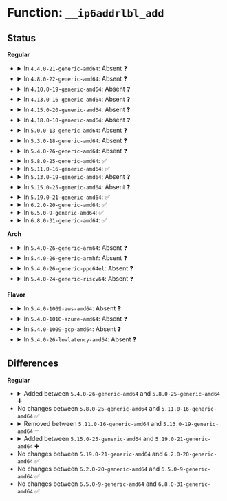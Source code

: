 # Function: <code>__ip6addrlbl_add</code>

## Status
<b>Regular</b>
<ul>
<li>
<details>
<summary>In <code>4.4.0-21-generic-amd64</code>: Absent ❓</summary>

```json
{
  "name": "__ip6addrlbl_add",
  "collision_type": "Unique Static",
  "inline_type": "Full",
  "funcs": [
    {
      "addr": 18446744071587047783,
      "name": "__ip6addrlbl_add",
      "external": false,
      "loc": "net/ipv6/addrlabel.c:244",
      "file": "net/ipv6/addrlabel.c",
      "inline": "not declared, inlined",
      "caller_inline": [
        "net/ipv6/addrlabel.c:ip6addrlbl_add"
      ],
      "caller_func": []
    }
  ],
  "symbols": []
}
```
</details>
</li>
<li>
<details>
<summary>In <code>4.8.0-22-generic-amd64</code>: Absent ❓</summary>

```json
{
  "name": "__ip6addrlbl_add",
  "collision_type": "Unique Static",
  "inline_type": "Full",
  "funcs": [
    {
      "addr": 18446744071587496791,
      "name": "__ip6addrlbl_add",
      "external": false,
      "loc": "net/ipv6/addrlabel.c:244",
      "file": "net/ipv6/addrlabel.c",
      "inline": "not declared, inlined",
      "caller_inline": [
        "net/ipv6/addrlabel.c:ip6addrlbl_add"
      ],
      "caller_func": []
    }
  ],
  "symbols": []
}
```
</details>
</li>
<li>
<details>
<summary>In <code>4.10.0-19-generic-amd64</code>: Absent ❓</summary>

```json
{
  "name": "__ip6addrlbl_add",
  "collision_type": "Unique Static",
  "inline_type": "Full",
  "funcs": [
    {
      "addr": 18446744071587700695,
      "name": "__ip6addrlbl_add",
      "external": false,
      "loc": "net/ipv6/addrlabel.c:244",
      "file": "net/ipv6/addrlabel.c",
      "inline": "not declared, inlined",
      "caller_inline": [
        "net/ipv6/addrlabel.c:ip6addrlbl_add"
      ],
      "caller_func": []
    }
  ],
  "symbols": []
}
```
</details>
</li>
<li>
<details>
<summary>In <code>4.13.0-16-generic-amd64</code>: Absent ❓</summary>

```json
{
  "name": "__ip6addrlbl_add",
  "collision_type": "Unique Static",
  "inline_type": "Full",
  "funcs": [
    {
      "addr": 18446744071587851575,
      "name": "__ip6addrlbl_add",
      "external": false,
      "loc": "net/ipv6/addrlabel.c:245",
      "file": "net/ipv6/addrlabel.c",
      "inline": "not declared, inlined",
      "caller_inline": [
        "net/ipv6/addrlabel.c:ip6addrlbl_add"
      ],
      "caller_func": []
    }
  ],
  "symbols": []
}
```
</details>
</li>
<li>
<details>
<summary>In <code>4.15.0-20-generic-amd64</code>: Absent ❓</summary>

```json
{
  "name": "__ip6addrlbl_add",
  "collision_type": "Unique Static",
  "inline_type": "Full",
  "funcs": [
    {
      "addr": 18446744071588381293,
      "name": "__ip6addrlbl_add",
      "external": false,
      "loc": "net/ipv6/addrlabel.c:203",
      "file": "net/ipv6/addrlabel.c",
      "inline": "not declared, inlined",
      "caller_inline": [
        "net/ipv6/addrlabel.c:ip6addrlbl_add"
      ],
      "caller_func": []
    }
  ],
  "symbols": []
}
```
</details>
</li>
<li>
<details>
<summary>In <code>4.18.0-10-generic-amd64</code>: Absent ❓</summary>

```json
{
  "name": "__ip6addrlbl_add",
  "collision_type": "Unique Static",
  "inline_type": "Full",
  "funcs": [
    {
      "addr": 18446744071588739742,
      "name": "__ip6addrlbl_add",
      "external": false,
      "loc": "net/ipv6/addrlabel.c:203",
      "file": "net/ipv6/addrlabel.c",
      "inline": "not declared, inlined",
      "caller_inline": [
        "net/ipv6/addrlabel.c:ip6addrlbl_add"
      ],
      "caller_func": []
    }
  ],
  "symbols": []
}
```
</details>
</li>
<li>
<details>
<summary>In <code>5.0.0-13-generic-amd64</code>: Absent ❓</summary>

```json
{
  "name": "__ip6addrlbl_add",
  "collision_type": "Unique Static",
  "inline_type": "Full",
  "funcs": [
    {
      "addr": 18446744071588959934,
      "name": "__ip6addrlbl_add",
      "external": false,
      "loc": "net/ipv6/addrlabel.c:203",
      "file": "net/ipv6/addrlabel.c",
      "inline": "not declared, inlined",
      "caller_inline": [
        "net/ipv6/addrlabel.c:ip6addrlbl_add"
      ],
      "caller_func": []
    }
  ],
  "symbols": []
}
```
</details>
</li>
<li>
<details>
<summary>In <code>5.3.0-18-generic-amd64</code>: Absent ❓</summary>

```json
{
  "name": "__ip6addrlbl_add",
  "collision_type": "Unique Static",
  "inline_type": "Full",
  "funcs": [
    {
      "addr": 18446744071589403688,
      "name": "__ip6addrlbl_add",
      "external": false,
      "loc": "net/ipv6/addrlabel.c:203",
      "file": "net/ipv6/addrlabel.c",
      "inline": "not declared, inlined",
      "caller_inline": [
        "net/ipv6/addrlabel.c:ip6addrlbl_add"
      ],
      "caller_func": []
    }
  ],
  "symbols": []
}
```
</details>
</li>
<li>
<details>
<summary>In <code>5.4.0-26-generic-amd64</code>: Absent ❓</summary>

```json
{
  "name": "__ip6addrlbl_add",
  "collision_type": "Unique Static",
  "inline_type": "Full",
  "funcs": [
    {
      "addr": 18446744071589627976,
      "name": "__ip6addrlbl_add",
      "external": false,
      "loc": "net/ipv6/addrlabel.c:203",
      "file": "net/ipv6/addrlabel.c",
      "inline": "not declared, inlined",
      "caller_inline": [
        "net/ipv6/addrlabel.c:ip6addrlbl_add"
      ],
      "caller_func": []
    }
  ],
  "symbols": []
}
```
</details>
</li>
<li>
<details>
<summary>In <code>5.8.0-25-generic-amd64</code>: ✅</summary>

```c
int __ip6addrlbl_add(struct net * net, struct ip6addrlbl_entry * newp, int replace)
```

```json
{
  "name": "__ip6addrlbl_add",
  "collision_type": "Unique Static",
  "inline_type": "No",
  "funcs": [
    {
      "addr": 18446744071590636560,
      "name": "__ip6addrlbl_add",
      "external": false,
      "loc": "net/ipv6/addrlabel.c:203",
      "file": "net/ipv6/addrlabel.c",
      "inline": "seen, unknown",
      "caller_inline": [],
      "caller_func": [
        "net/ipv6/addrlabel.c:ip6addrlbl_add"
      ]
    }
  ],
  "symbols": [
    {
      "addr": 18446744071590636560,
      "name": "__ip6addrlbl_add",
      "section": ".text",
      "bind": "STB_LOCAL",
      "size": 342
    }
  ]
}
```
</details>
</li>
<li>
<details>
<summary>In <code>5.11.0-16-generic-amd64</code>: ✅</summary>

```c
int __ip6addrlbl_add(struct net * net, struct ip6addrlbl_entry * newp, int replace)
```

```json
{
  "name": "__ip6addrlbl_add",
  "collision_type": "Unique Static",
  "inline_type": "No",
  "funcs": [
    {
      "addr": 18446744071590696480,
      "name": "__ip6addrlbl_add",
      "external": false,
      "loc": "net/ipv6/addrlabel.c:203",
      "file": "net/ipv6/addrlabel.c",
      "inline": "seen, unknown",
      "caller_inline": [],
      "caller_func": [
        "net/ipv6/addrlabel.c:ip6addrlbl_add"
      ]
    }
  ],
  "symbols": [
    {
      "addr": 18446744071590696480,
      "name": "__ip6addrlbl_add",
      "section": ".text",
      "bind": "STB_LOCAL",
      "size": 342
    }
  ]
}
```
</details>
</li>
<li>
<details>
<summary>In <code>5.13.0-19-generic-amd64</code>: Absent ❓</summary>

```json
{
  "name": "__ip6addrlbl_add",
  "collision_type": "Unique Static",
  "inline_type": "Full",
  "funcs": [
    {
      "addr": 18446744071590624344,
      "name": "__ip6addrlbl_add",
      "external": false,
      "loc": "net/ipv6/addrlabel.c:203",
      "file": "net/ipv6/addrlabel.c",
      "inline": "not declared, inlined",
      "caller_inline": [
        "net/ipv6/addrlabel.c:ip6addrlbl_add"
      ],
      "caller_func": []
    }
  ],
  "symbols": []
}
```
</details>
</li>
<li>
<details>
<summary>In <code>5.15.0-25-generic-amd64</code>: Absent ❓</summary>

```json
{
  "name": "__ip6addrlbl_add",
  "collision_type": "Unique Static",
  "inline_type": "Full",
  "funcs": [
    {
      "addr": 18446744071591437528,
      "name": "__ip6addrlbl_add",
      "external": false,
      "loc": "net/ipv6/addrlabel.c:203",
      "file": "net/ipv6/addrlabel.c",
      "inline": "not declared, inlined",
      "caller_inline": [
        "net/ipv6/addrlabel.c:ip6addrlbl_add"
      ],
      "caller_func": []
    }
  ],
  "symbols": []
}
```
</details>
</li>
<li>
<details>
<summary>In <code>5.19.0-21-generic-amd64</code>: ✅</summary>

```c
int __ip6addrlbl_add(struct net * net, struct ip6addrlbl_entry * newp, int replace)
```

```json
{
  "name": "__ip6addrlbl_add",
  "collision_type": "Unique Static",
  "inline_type": "No",
  "funcs": [
    {
      "addr": 18446744071593114272,
      "name": "__ip6addrlbl_add",
      "external": false,
      "loc": "net/ipv6/addrlabel.c:203",
      "file": "net/ipv6/addrlabel.c",
      "inline": "seen, unknown",
      "caller_inline": [],
      "caller_func": [
        "net/ipv6/addrlabel.c:ip6addrlbl_newdel",
        "net/ipv6/addrlabel.c:ip6addrlbl_net_init"
      ]
    }
  ],
  "symbols": [
    {
      "addr": 18446744071593114272,
      "name": "__ip6addrlbl_add",
      "section": ".text",
      "bind": "STB_LOCAL",
      "size": 393
    }
  ]
}
```
</details>
</li>
<li>
<details>
<summary>In <code>6.2.0-20-generic-amd64</code>: ✅</summary>

```c
int __ip6addrlbl_add(struct net * net, struct ip6addrlbl_entry * newp, int replace)
```

```json
{
  "name": "__ip6addrlbl_add",
  "collision_type": "Unique Static",
  "inline_type": "No",
  "funcs": [
    {
      "addr": 18446744071595009824,
      "name": "__ip6addrlbl_add",
      "external": false,
      "loc": "net/ipv6/addrlabel.c:203",
      "file": "net/ipv6/addrlabel.c",
      "inline": "seen, unknown",
      "caller_inline": [],
      "caller_func": [
        "net/ipv6/addrlabel.c:ip6addrlbl_newdel",
        "net/ipv6/addrlabel.c:ip6addrlbl_net_init"
      ]
    }
  ],
  "symbols": [
    {
      "addr": 18446744071595009824,
      "name": "__ip6addrlbl_add",
      "section": ".text",
      "bind": "STB_LOCAL",
      "size": 393
    }
  ]
}
```
</details>
</li>
<li>
<details>
<summary>In <code>6.5.0-9-generic-amd64</code>: ✅</summary>

```c
int __ip6addrlbl_add(struct net * net, struct ip6addrlbl_entry * newp, int replace)
```

```json
{
  "name": "__ip6addrlbl_add",
  "collision_type": "Unique Static",
  "inline_type": "No",
  "funcs": [
    {
      "addr": 18446744071595403088,
      "name": "__ip6addrlbl_add",
      "external": false,
      "loc": "net/ipv6/addrlabel.c:203",
      "file": "net/ipv6/addrlabel.c",
      "inline": "seen, unknown",
      "caller_inline": [],
      "caller_func": [
        "net/ipv6/addrlabel.c:ip6addrlbl_newdel",
        "net/ipv6/addrlabel.c:ip6addrlbl_net_init"
      ]
    }
  ],
  "symbols": [
    {
      "addr": 18446744071595403088,
      "name": "__ip6addrlbl_add",
      "section": ".text",
      "bind": "STB_LOCAL",
      "size": 393
    }
  ]
}
```
</details>
</li>
<li>
<details>
<summary>In <code>6.8.0-31-generic-amd64</code>: ✅</summary>

```c
int __ip6addrlbl_add(struct net * net, struct ip6addrlbl_entry * newp, int replace)
```

```json
{
  "name": "__ip6addrlbl_add",
  "collision_type": "Unique Static",
  "inline_type": "No",
  "funcs": [
    {
      "addr": 18446744071596244720,
      "name": "__ip6addrlbl_add",
      "external": false,
      "loc": "net/ipv6/addrlabel.c:203",
      "file": "net/ipv6/addrlabel.c",
      "inline": "seen, unknown",
      "caller_inline": [],
      "caller_func": [
        "net/ipv6/addrlabel.c:ip6addrlbl_newdel",
        "net/ipv6/addrlabel.c:ip6addrlbl_net_init"
      ]
    }
  ],
  "symbols": [
    {
      "addr": 18446744071596244720,
      "name": "__ip6addrlbl_add",
      "section": ".text",
      "bind": "STB_LOCAL",
      "size": 393
    }
  ]
}
```
</details>
</li>
</ul>
<b>Arch</b>
<ul>
<li>
<details>
<summary>In <code>5.4.0-26-generic-arm64</code>: Absent ❓</summary>

```json
{
  "name": "__ip6addrlbl_add",
  "collision_type": "Unique Static",
  "inline_type": "Full",
  "funcs": [
    {
      "addr": 18446603336503311412,
      "name": "__ip6addrlbl_add",
      "external": false,
      "loc": "net/ipv6/addrlabel.c:203",
      "file": "net/ipv6/addrlabel.c",
      "inline": "not declared, inlined",
      "caller_inline": [
        "net/ipv6/addrlabel.c:ip6addrlbl_add"
      ],
      "caller_func": []
    }
  ],
  "symbols": []
}
```
</details>
</li>
<li>
<details>
<summary>In <code>5.4.0-26-generic-armhf</code>: Absent ❓</summary>

```json
{
  "name": "__ip6addrlbl_add",
  "collision_type": "Unique Static",
  "inline_type": "Full",
  "funcs": [
    {
      "addr": 3235977740,
      "name": "__ip6addrlbl_add",
      "external": false,
      "loc": "net/ipv6/addrlabel.c:203",
      "file": "net/ipv6/addrlabel.c",
      "inline": "not declared, inlined",
      "caller_inline": [
        "net/ipv6/addrlabel.c:ip6addrlbl_add"
      ],
      "caller_func": []
    }
  ],
  "symbols": []
}
```
</details>
</li>
<li>
<details>
<summary>In <code>5.4.0-26-generic-ppc64el</code>: Absent ❓</summary>

```json
{
  "name": "__ip6addrlbl_add",
  "collision_type": "Unique Static",
  "inline_type": "Full",
  "funcs": [
    {
      "addr": 13835058055297066024,
      "name": "__ip6addrlbl_add",
      "external": false,
      "loc": "net/ipv6/addrlabel.c:203",
      "file": "net/ipv6/addrlabel.c",
      "inline": "not declared, inlined",
      "caller_inline": [
        "net/ipv6/addrlabel.c:ip6addrlbl_add"
      ],
      "caller_func": []
    }
  ],
  "symbols": []
}
```
</details>
</li>
<li>
<details>
<summary>In <code>5.4.0-24-generic-riscv64</code>: Absent ❓</summary>

```json
{
  "name": "__ip6addrlbl_add",
  "collision_type": "Unique Static",
  "inline_type": "Full",
  "funcs": [
    {
      "addr": 18446743936279325690,
      "name": "__ip6addrlbl_add",
      "external": false,
      "loc": "net/ipv6/addrlabel.c:203",
      "file": "net/ipv6/addrlabel.c",
      "inline": "not declared, inlined",
      "caller_inline": [
        "net/ipv6/addrlabel.c:ip6addrlbl_add"
      ],
      "caller_func": []
    }
  ],
  "symbols": []
}
```
</details>
</li>
</ul>
<b>Flavor</b>
<ul>
<li>
<details>
<summary>In <code>5.4.0-1009-aws-amd64</code>: Absent ❓</summary>

```json
{
  "name": "__ip6addrlbl_add",
  "collision_type": "Unique Static",
  "inline_type": "Full",
  "funcs": [
    {
      "addr": 18446744071589232344,
      "name": "__ip6addrlbl_add",
      "external": false,
      "loc": "net/ipv6/addrlabel.c:203",
      "file": "net/ipv6/addrlabel.c",
      "inline": "not declared, inlined",
      "caller_inline": [
        "net/ipv6/addrlabel.c:ip6addrlbl_add"
      ],
      "caller_func": []
    }
  ],
  "symbols": []
}
```
</details>
</li>
<li>
<details>
<summary>In <code>5.4.0-1010-azure-amd64</code>: Absent ❓</summary>

```json
{
  "name": "__ip6addrlbl_add",
  "collision_type": "Unique Static",
  "inline_type": "Full",
  "funcs": [
    {
      "addr": 18446744071588957336,
      "name": "__ip6addrlbl_add",
      "external": false,
      "loc": "net/ipv6/addrlabel.c:203",
      "file": "net/ipv6/addrlabel.c",
      "inline": "not declared, inlined",
      "caller_inline": [
        "net/ipv6/addrlabel.c:ip6addrlbl_add"
      ],
      "caller_func": []
    }
  ],
  "symbols": []
}
```
</details>
</li>
<li>
<details>
<summary>In <code>5.4.0-1009-gcp-amd64</code>: Absent ❓</summary>

```json
{
  "name": "__ip6addrlbl_add",
  "collision_type": "Unique Static",
  "inline_type": "Full",
  "funcs": [
    {
      "addr": 18446744071589669208,
      "name": "__ip6addrlbl_add",
      "external": false,
      "loc": "net/ipv6/addrlabel.c:203",
      "file": "net/ipv6/addrlabel.c",
      "inline": "not declared, inlined",
      "caller_inline": [
        "net/ipv6/addrlabel.c:ip6addrlbl_add"
      ],
      "caller_func": []
    }
  ],
  "symbols": []
}
```
</details>
</li>
<li>
<details>
<summary>In <code>5.4.0-26-lowlatency-amd64</code>: Absent ❓</summary>

```json
{
  "name": "__ip6addrlbl_add",
  "collision_type": "Unique Static",
  "inline_type": "Full",
  "funcs": [
    {
      "addr": 18446744071589718248,
      "name": "__ip6addrlbl_add",
      "external": false,
      "loc": "net/ipv6/addrlabel.c:203",
      "file": "net/ipv6/addrlabel.c",
      "inline": "not declared, inlined",
      "caller_inline": [
        "net/ipv6/addrlabel.c:ip6addrlbl_add"
      ],
      "caller_func": []
    }
  ],
  "symbols": []
}
```
</details>
</li>
</ul>

## Differences
<b>Regular</b>
<ul>
<li>
<details>
<summary>Added between <code>5.4.0-26-generic-amd64</code> and <code>5.8.0-25-generic-amd64</code> ➕</summary>

```c
int __ip6addrlbl_add(struct net * net, struct ip6addrlbl_entry * newp, int replace)
```
</details>
</li>
<li>
No changes between <code>5.8.0-25-generic-amd64</code> and <code>5.11.0-16-generic-amd64</code> ✅
</li>
<li>
<details>
<summary>Removed between <code>5.11.0-16-generic-amd64</code> and <code>5.13.0-19-generic-amd64</code> ➖</summary>

```c
int __ip6addrlbl_add(struct net * net, struct ip6addrlbl_entry * newp, int replace)
```
</details>
</li>
<li>
<details>
<summary>Added between <code>5.15.0-25-generic-amd64</code> and <code>5.19.0-21-generic-amd64</code> ➕</summary>

```c
int __ip6addrlbl_add(struct net * net, struct ip6addrlbl_entry * newp, int replace)
```
</details>
</li>
<li>
No changes between <code>5.19.0-21-generic-amd64</code> and <code>6.2.0-20-generic-amd64</code> ✅
</li>
<li>
No changes between <code>6.2.0-20-generic-amd64</code> and <code>6.5.0-9-generic-amd64</code> ✅
</li>
<li>
No changes between <code>6.5.0-9-generic-amd64</code> and <code>6.8.0-31-generic-amd64</code> ✅
</li>
</ul>

